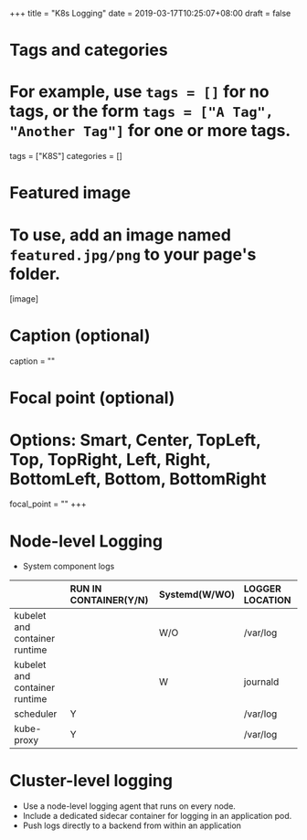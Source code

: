 +++
title = "K8s Logging"
date = 2019-03-17T10:25:07+08:00
draft = false

# Tags and categories
# For example, use `tags = []` for no tags, or the form `tags = ["A Tag", "Another Tag"]` for one or more tags.
tags = ["K8S"]
categories = []

# Featured image
# To use, add an image named `featured.jpg/png` to your page's folder. 
[image]
  # Caption (optional)
  caption = ""

  # Focal point (optional)
  # Options: Smart, Center, TopLeft, Top, TopRight, Left, Right, BottomLeft, Bottom, BottomRight
  focal_point = ""
+++


# Node-level Logging

- System component logs

|| RUN IN CONTAINER(Y/N)| Systemd(W/WO) | LOGGER LOCATION
:---|:---|:---|:---
kubelet and container runtime | |   W/O|  /var/log
kubelet and container runtime | |   W | journald
scheduler | Y|   |  /var/log
kube-proxy | Y|    | /var/log


# Cluster-level logging

- Use a node-level logging agent that runs on every node.
- Include a dedicated sidecar container for logging in an application pod.
- Push logs directly to a backend from within an application



